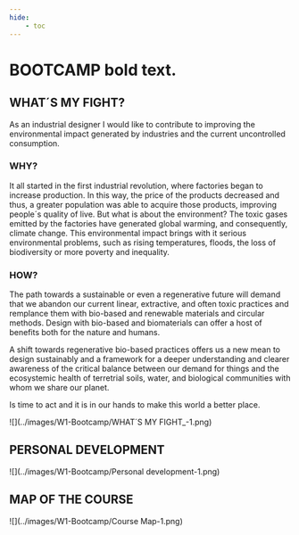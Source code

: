 ```yaml
---
hide:
    - toc
---
```

# BOOTCAMP **bold text**.
## WHAT´S MY FIGHT?

As an industrial designer I would like to contribute to improving the environmental impact generated by industries and the current uncontrolled consumption.

### WHY?

It all started in the first industrial revolution, where factories began to increase production. In this way, the price of the products decreased and thus, a greater population was able to acquire those products, improving people´s quality of live. 
But what is about the environment? 
The toxic gases emitted by the factories have generated global warming, and consequently, climate change.  This environmental impact brings with it serious environmental problems, such as rising temperatures, floods, the loss of biodiversity or more poverty and inequality.

### HOW?
The path towards a sustainable or even a regenerative future will demand that we abandon our current linear, extractive, and often toxic practices and remplance them with bio-based and renewable materials and circular methods. Design with bio-based and biomaterials can offer a host of benefits both for the nature and humans. 

A shift towards regenerative bio-based practices offers us a new mean to design sustainably and a framework for a deeper understanding and clearer awareness of the critical balance between our demand for things and the ecosystemic health of terretrial soils, water, and biological communities with whom we share our planet. 

Is time to act and it is in our hands to make this world a better place.


![](../images/W1-Bootcamp/WHAT´S MY FIGHT_-1.png)


## PERSONAL DEVELOPMENT

![](../images/W1-Bootcamp/Personal development-1.png)

## MAP OF THE COURSE

![](../images/W1-Bootcamp/Course Map-1.png)
